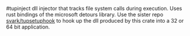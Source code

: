 #tupinject
dll injector that tracks file system calls during execution. Uses rust bindings
of the microsoft detours library. Use the sister repo
[svark/tupsetuphook](https://www.github.com/svark/tupsetuphook) to hook up the
dll produced by this crate into a 32 or 64 bit application.
